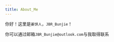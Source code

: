 ```yaml
---
title: About_Me
---
```

你好！这里是`姜饼人`，`JBR_Bunjie`！

你可以通过邮箱`JBR_Bunjie@outlook.com`与我取得联系

<!--
useless
author:
  name: JBR-Bunjie
  link: https://space.bilibili.com/415377461
  avatar: https://avatars.githubusercontent.com/u/90251718?v=4
  description: "仿生程序员会在光环上遇见乐正绫吗？"
  socials:
    bilibili: https://space.bilibili.com/415377461
	github: https://github.com/JBR-Bunjie
-->